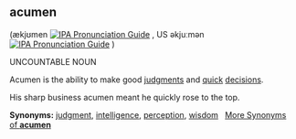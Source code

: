 ## acumen

[](https://blog.collinsdictionary.com/the-history-of-cobuild/#collocations "Powered by Cobuild")

(ækjʊmen [![IPA Pronunciation Guide](https://www.collinsdictionary.com/external/images/info.png?version=4.0.259)](https://blog.collinsdictionary.com/ipa-pronunciation-guide-cobuild/ "IPA Pronunciation Guide") , US əkjuːmən [![IPA Pronunciation Guide](https://www.collinsdictionary.com/external/images/info.png?version=4.0.259)](https://blog.collinsdictionary.com/ipa-pronunciation-guide-cobuild/ "IPA Pronunciation Guide") )

UNCOUNTABLE NOUN

Acumen is the ability to make good [judgments](https://www.collinsdictionary.com/dictionary/english/judgment "Definition of judgments") and [quick](https://www.collinsdictionary.com/dictionary/english/quick "Definition of quick") [decisions](https://www.collinsdictionary.com/dictionary/english/decision "Definition of decisions").

His sharp business acumen meant he quickly rose to the top. 

**Synonyms:** [judgment](https://www.collinsdictionary.com/dictionary/english/judgment "Definition of judgment"), [intelligence](https://www.collinsdictionary.com/dictionary/english/intelligence "Definition of intelligence"), [perception](https://www.collinsdictionary.com/dictionary/english/perception "Definition of perception"), [wisdom](https://www.collinsdictionary.com/dictionary/english/wisdom "Definition of wisdom")   [More Synonyms of **acumen**](https://www.collinsdictionary.com/dictionary/english-thesaurus/acumen#acumen__1 "Synonyms of acumen")